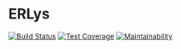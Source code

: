 # ERLys

[![Build Status](https://travis-ci.com/rubyneer/erlys.svg?branch=master)](https://travis-ci.com/rubyneer/erlys)
[![Test Coverage](https://api.codeclimate.com/v1/badges/6fb474b7912c6312443b/test_coverage)](https://codeclimate.com/github/rubyneer/erlys/test_coverage)
[![Maintainability](https://api.codeclimate.com/v1/badges/6fb474b7912c6312443b/maintainability)](https://codeclimate.com/github/rubyneer/erlys/maintainability)
